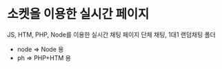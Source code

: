 # 소켓을 이용한 실시간 페이지

JS, HTM, PHP, Node를 이용한 실시간 채팅 페이지
단체 채팅, 1대1 랜덤채팅
폴더
- node => Node 용
- ph => PHP+HTM 용
